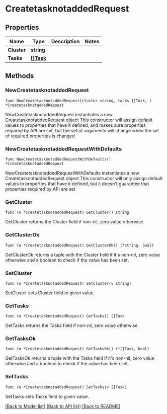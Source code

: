 # CreatetasknotaddedRequest

## Properties

Name | Type | Description | Notes
------------ | ------------- | ------------- | -------------
**Cluster** | **string** |  | 
**Tasks** | [**[]Task**](Task.md) |  | 

## Methods

### NewCreatetasknotaddedRequest

`func NewCreatetasknotaddedRequest(cluster string, tasks []Task, ) *CreatetasknotaddedRequest`

NewCreatetasknotaddedRequest instantiates a new CreatetasknotaddedRequest object
This constructor will assign default values to properties that have it defined,
and makes sure properties required by API are set, but the set of arguments
will change when the set of required properties is changed

### NewCreatetasknotaddedRequestWithDefaults

`func NewCreatetasknotaddedRequestWithDefaults() *CreatetasknotaddedRequest`

NewCreatetasknotaddedRequestWithDefaults instantiates a new CreatetasknotaddedRequest object
This constructor will only assign default values to properties that have it defined,
but it doesn't guarantee that properties required by API are set

### GetCluster

`func (o *CreatetasknotaddedRequest) GetCluster() string`

GetCluster returns the Cluster field if non-nil, zero value otherwise.

### GetClusterOk

`func (o *CreatetasknotaddedRequest) GetClusterOk() (*string, bool)`

GetClusterOk returns a tuple with the Cluster field if it's non-nil, zero value otherwise
and a boolean to check if the value has been set.

### SetCluster

`func (o *CreatetasknotaddedRequest) SetCluster(v string)`

SetCluster sets Cluster field to given value.


### GetTasks

`func (o *CreatetasknotaddedRequest) GetTasks() []Task`

GetTasks returns the Tasks field if non-nil, zero value otherwise.

### GetTasksOk

`func (o *CreatetasknotaddedRequest) GetTasksOk() (*[]Task, bool)`

GetTasksOk returns a tuple with the Tasks field if it's non-nil, zero value otherwise
and a boolean to check if the value has been set.

### SetTasks

`func (o *CreatetasknotaddedRequest) SetTasks(v []Task)`

SetTasks sets Tasks field to given value.



[[Back to Model list]](../README.md#documentation-for-models) [[Back to API list]](../README.md#documentation-for-api-endpoints) [[Back to README]](../README.md)


